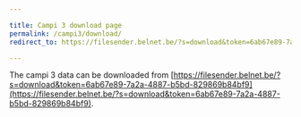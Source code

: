 ```yaml
---

title: Campi 3 download page
permalink: /campi3/download/
redirect_to: https://filesender.belnet.be/?s=download&token=6ab67e89-7a2a-4887-b5bd-829869b84bf9

---
```


The campi 3 data can be downloaded from [https://filesender.belnet.be/?s=download&token=6ab67e89-7a2a-4887-b5bd-829869b84bf9](https://filesender.belnet.be/?s=download&token=6ab67e89-7a2a-4887-b5bd-829869b84bf9).
